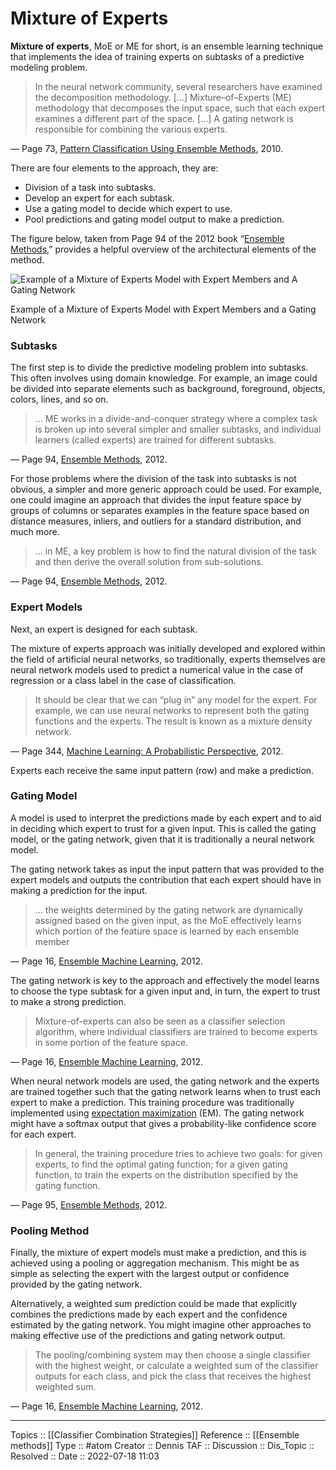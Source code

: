 # Mixture of Experts
**Mixture of experts**, MoE or ME for short, is an ensemble learning technique that implements the idea of training experts on subtasks of a predictive modeling problem.

> In the neural network community, several researchers have examined the decomposition methodology. […] Mixture–of–Experts (ME) methodology that decomposes the input space, such that each expert examines a different part of the space. […] A gating network is responsible for combining the various experts.

— Page 73, [Pattern Classification Using Ensemble Methods](https://amzn.to/2zxc0F7), 2010.

There are four elements to the approach, they are:

-   Division of a task into subtasks.
-   Develop an expert for each subtask.
-   Use a gating model to decide which expert to use.
-   Pool predictions and gating model output to make a prediction.

The figure below, taken from Page 94 of the 2012 book “[Ensemble Methods](https://amzn.to/2XZzrjG),” provides a helpful overview of the architectural elements of the method.

![Example of a Mixture of Experts Model with Expert Members and A Gating Network](https://machinelearningmastery.com/wp-content/uploads/2020/07/Example-of-a-Mixture-of-Experts-Model-with-Expert-Members-and-A-Gating-Network.png)

Example of a Mixture of Experts Model with Expert Members and a Gating Network

### Subtasks

The first step is to divide the predictive modeling problem into subtasks. This often involves using domain knowledge. For example, an image could be divided into separate elements such as background, foreground, objects, colors, lines, and so on.

> … ME works in a divide-and-conquer strategy where a complex task is broken up into several simpler and smaller subtasks, and individual learners (called experts) are trained for different subtasks.

— Page 94, [Ensemble Methods](https://amzn.to/2XZzrjG), 2012.

For those problems where the division of the task into subtasks is not obvious, a simpler and more generic approach could be used. For example, one could imagine an approach that divides the input feature space by groups of columns or separates examples in the feature space based on distance measures, inliers, and outliers for a standard distribution, and much more.

> … in ME, a key problem is how to find the natural division of the task and then derive the overall solution from sub-solutions.

— Page 94, [Ensemble Methods](https://amzn.to/2XZzrjG), 2012.

### Expert Models

Next, an expert is designed for each subtask.

The mixture of experts approach was initially developed and explored within the field of artificial neural networks, so traditionally, experts themselves are neural network models used to predict a numerical value in the case of regression or a class label in the case of classification.

> It should be clear that we can “plug in” any model for the expert. For example, we can use neural networks to represent both the gating functions and the experts. The result is known as a mixture density network.

— Page 344, [Machine Learning: A Probabilistic Perspective](https://amzn.to/2YrVLmp), 2012.

Experts each receive the same input pattern (row) and make a prediction.

### Gating Model

A model is used to interpret the predictions made by each expert and to aid in deciding which expert to trust for a given input. This is called the gating model, or the gating network, given that it is traditionally a neural network model.

The gating network takes as input the input pattern that was provided to the expert models and outputs the contribution that each expert should have in making a prediction for the input.

> … the weights determined by the gating network are dynamically assigned based on the given input, as the MoE effectively learns which portion of the feature space is learned by each ensemble member

— Page 16, [Ensemble Machine Learning](https://amzn.to/2C7syo5), 2012.

The gating network is key to the approach and effectively the model learns to choose the type subtask for a given input and, in turn, the expert to trust to make a strong prediction.

> Mixture-of-experts can also be seen as a classifier selection algorithm, where individual classifiers are trained to become experts in some portion of the feature space.

— Page 16, [Ensemble Machine Learning](https://amzn.to/2C7syo5), 2012.

When neural network models are used, the gating network and the experts are trained together such that the gating network learns when to trust each expert to make a prediction. This training procedure was traditionally implemented using [expectation maximization](https://machinelearningmastery.com/expectation-maximization-em-algorithm/) (EM). The gating network might have a softmax output that gives a probability-like confidence score for each expert.

> In general, the training procedure tries to achieve two goals: for given experts, to find the optimal gating function; for a given gating function, to train the experts on the distribution specified by the gating function.

— Page 95, [Ensemble Methods](https://amzn.to/2XZzrjG), 2012.

### Pooling Method

Finally, the mixture of expert models must make a prediction, and this is achieved using a pooling or aggregation mechanism. This might be as simple as selecting the expert with the largest output or confidence provided by the gating network.

Alternatively, a weighted sum prediction could be made that explicitly combines the predictions made by each expert and the confidence estimated by the gating network. You might imagine other approaches to making effective use of the predictions and gating network output.

> The pooling/combining system may then choose a single classifier with the highest weight, or calculate a weighted sum of the classifier outputs for each class, and pick the class that receives the highest weighted sum.

— Page 16, [Ensemble Machine Learning](https://amzn.to/2C7syo5), 2012.

---
Topics :: [[Classifier Combination Strategies]]
Reference :: [[Ensemble methods]]
Type :: #atom
Creator :: Dennis
TAF ::
Discussion ::
Dis_Topic :: 
Resolved ::
Date :: 2022-07-18 11:03

